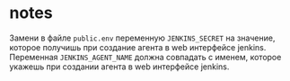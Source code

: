 # notes

Замени в файле `public.env` переменную `JENKINS_SECRET` на значение, которое получишь при создание агента в web интерфейсе jenkins. Переменная `JENKINS_AGENT_NAME` должна совпадать c именем, которое укажешь при создании агента в web интерфейсе jenkins.